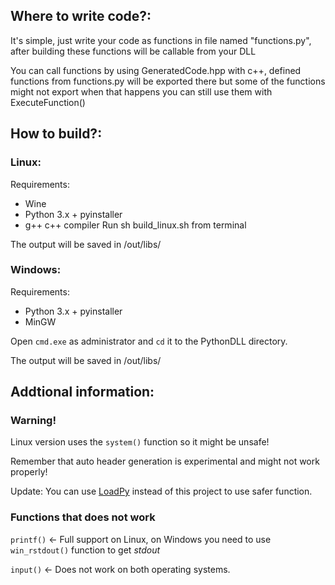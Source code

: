 ## Where to write code?:
It's simple, just write your code as functions in file named "functions.py", after building these functions will be callable from your DLL

You can call functions by using GeneratedCode.hpp with c++, defined functions from functions.py will be exported there but some of the functions might not export when that happens you can still use them with ExecuteFunction()

## How to build?:

### Linux:
Requirements:
- Wine
- Python 3.x + pyinstaller
- g++ c++ compiler
Run sh build_linux.sh from terminal

The output will be saved in /out/libs/

### Windows:
Requirements:
- Python 3.x + pyinstaller
- MinGW

Open `cmd.exe` as administrator and `cd` it to the PythonDLL directory.

The output will be saved in /out/libs/
## Addtional information:
### Warning!
Linux version uses the `system()` function so it might be unsafe!

Remember that auto header generation is experimental and might not work properly!

Update: You can use [LoadPy](https://github.com/Yesnt-exe/LoadPy) instead of this project to use safer function.

### Functions that does not work
`printf()` <- Full support on Linux, on Windows you need to use `win_rstdout()` function to get *stdout*

`input()` <- Does not work on both operating systems.
